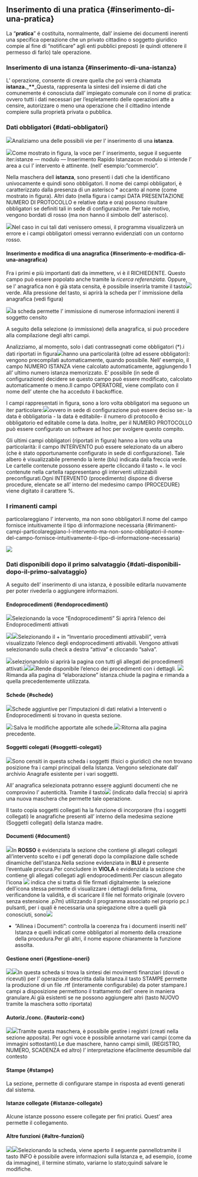## Inserimento di una pratica {#inserimento-di-una-pratica}

La “**pratica**” é costituita, normalmente, dall’ insieme dei documenti inerenti una specifica operazione che un privato cittadino o soggetto giuridico compie al fine di “notificare” agli enti pubblici preposti \(e quindi ottenere il permesso di farlo\) tale operazione.

### Inserimento di una istanza {#inserimento-di-una-istanza}

L’ operazione, consente di creare quella che poi verrà chiamata **istanza.**_**\*\***_Questa, rappresenta la sintesi dell insieme di dati che comunemente é conosciuta dall’ impiegato comunale con il nome di pratica: ovvero tutti i dati necessari per l’espletamento delle operazioni atte a censire, autorizzare o meno una operazione che il cittadino intende compiere sulla proprietà privata o pubblica.

### Dati obbligatori {#dati-obbligatori}

![](../assets/immagine48.jpg)Analiziamo una delle possibili vie per l’ inserimento di una **istanza**.

![](../assets/immagine49.jpg)Come mostrato in figura, la voce per l’ inserimento, segue il seguente iter:istanze — modulo — Inserimento Rapido Istanzacon modulo si intende l’ area a cui l’ intervento è attinente. \(nell’ esempio:”commercio”.

Nella maschera dell **istanza**, sono presenti i dati che la identificano univocamente e quindi sono obbligatori. Il nome dei campi obbligatori, è caratterizzato dalla presenza di un asterisco \* accanto al nome \(come mostrato in figura\). Altri dato \(nella figura i campi DATA PRESENTAZIONE NUMERO DI PROTOCOLLO e relative data e ora\) possono risultare obbligatori se definiti tali in sede di configurazione. Per tale motivo, vengono bordati di rosso \(ma non hanno il simbolo dell’ asterisco\).

![](../assets/immagine50.jpg)Nel caso in cui tali dati venissero omessi, il programma visualizzerà un errore e i campi obbligatori omessi verranno evidenziati con un contorno rosso.

#### Inserimento e modifica di una anagrafica {#inserimento-e-modifica-di-una-anagrafica}

Fra i primi e più importanti dati da immettere, vi è il RICHIEDENTE. Questo campo può essere popolato anche tramite la _ricerca referenziata._ Oppure, se l’ anagrafica non è già stata censita, è possibile inserirla tramite il tasto![](../assets/immagine51.jpg)verde. Alla pressione del tasto, si aprirà la scheda per l’ immissione della anagrafica \(vedi figura\)

![](../assets/immagine52.jpg)la scheda permette l’ immissione di numerose informazioni inerenti il soggetto censito

A seguito della selezione \(o immissione\) della anagrafica, si può procedere alla compilazione degli altri campi.

Analizziamo, al momento, solo i dati contrassegnati come obbligatori \(\*\).i dati riportati in figura![](../assets/immagine53.jpg)hanno una particolarità \(oltre ad essere obbligatori\): vengono precompilati automaticamente, quando possibile. Nell’ esempio, il campo NUMERO ISTANZA viene calcolato automaticamente, aggiungendo 1 all’ ultimo numero istanza memorizzato. E’ possibile \(in sede di configurazione\) decidere se questo campo può essere modificato, calcolato automaticamente o meno.Il campo OPERATORE, viene compilato con il nome dell’ utente che ha acceduto il backoffice.

I campi rappresentati in figura, sono a loro volta obbligatori ma seguono un iter particolare:![](../assets/immagine54.jpg)ovvero in sede di configurazione può essere deciso se:- la data è obbligatoria - la data è editabile- il numero di protocollo è obbligatorio ed editabile come la data. Inoltre, per il NUMERO PROTOCOLLO può essere configurato un software ad hoc per svolgere questo compito.

Gli ultimi campi obbligatori \(riportati in figura\) hanno a loro volta una particolarità: il campo INTERVENTO può essere selezionato da un albero \(che è stato opportunamente configurato in sede di configurazione\). Tale albero è visualizzabile premendo la lente \(blu\) indicata dalla freccia verde. Le cartelle contenute possono essere aperte cliccando il tasto +. le voci contenute nella cartella rappresentano gli interventi utilizzabili preconfigurati.Ogni INTERVENTO \(procedimento\) dispone di diverse procedure, elencate se all’ interno del medesimo campo \(PROCEDURE\) viene digitato il carattere %.

### I rimanenti campi
particolareggiano l’ intervento, ma non sono obbligatori.Il nome del campo fornisce intuitivamente il tipo di informazione necessaria {#irimanenti-campi-particolareggiano-l-intervento-ma-non-sono-obbligatori-il-nome-del-campo-fornisce-intuitivamente-il-tipo-di-informazione-necessaria}

![](../assets/immagine56.jpg)

### Dati disponibili dopo il primo salvataggio {#dati-disponibili-dopo-il-primo-salvataggio}

A seguito dell’ inserimento di una istanza, è possibile editarla nuovamente per poter rivederla o aggiungere informazioni.

#### Endoprocedimenti {#endoprocedimenti}

![](../assets/senza_nome.jpg)Selezionando la voce “Endoprocedimenti” Si aprirà l’elenco dei Endoprocedimenti attivati

![](../assets/immagine19.png)![](../assets/immagine55.png)Selezionando il + in “Inventario procedimenti attivabili”, verrà visualizzato l’elenco degli endoprocedimenti attivabili. Vengono attivati selezionando sulla check a destra “attiva” e cliccando “salva”.

![](../assets/immagine20.png)selezionandolo si aprirà la pagina con tutti gli allegati dei procedimenti attivati.![](../assets/immagine21.png)![](../assets/immagine22.png)Rende disponibile l’elenco dei procedimenti con i dettagli. ![](../assets/immagine23.png)Rimanda alla pagina di “elaborazione” istanza.chiude la pagina e rimanda a quella precedentemente utilizzata.

#### Schede {#schede}

![](../assets/immagine24.jpg)Schede aggiuntive per l’imputazioni di dati relativi a Interventi o Endoprocedimenti si trovano in questa sezione.

![](../assets/immagine25.png):Salva le modifiche apportate alle schede.![](../assets/immagine26.png):Ritorna alla pagina precedente.

#### Soggetti colegati {#soggetti-colegati}

![](../assets/immagine27.jpg)Sono censiti in questa scheda i soggetti \(fisici o giuridici\) che non trovano posizione fra i campi principali della Istanza. Vengono selezionate dall’ archivio Anagrafe esistente per i vari soggetti.

All’ anagrafica selezionata potranno essere aggiunti documenti che ne comprovino l’ autenticità. Tramite il tasto![](../assets/immagine31.jpg) \(indicato dalla freccia\) si aprirà una nuova maschera che permette tale operazione.

Il tasto copia soggetti collegati ha la funzione di incorporare \(fra i soggetti collegati\) le anagrafiche presenti all’ interno della medesima sezione \(Soggetti collegati\) della Istanza madre.

#### Documenti {#documenti}

![](../assets/immagine28.jpg)In **ROSSO** è evidenziata la sezione che contiene gli allegati collegati all’intervento scelto e i pdf generati dopo la compilazione dalle schede dinamiche dell’istanza.Nella sezione evidenziata in **BLU** è presente l’eventuale procura.Per concludere in **VIOLA** è evidenziata la sezione che contiene gli allegati collegati agli endoprocedimenti.Per ciascun allegato l’icona ![](../assets/immagine32.png) indica che si tratta di file firmati digitalmente: la selezione dell’icona stessa permette di visualizzare i dettagli della firma, verificandone la validità, e di scaricare il file nel formato originale \(ovvero senza estensione .p7m\) utilizzando il programma associato nel proprio pc.I pulsanti, per i quali è necessaria una spiegazione oltre a quelli già conosciuti, sono![](../assets/immagine33.png)

* ”Allinea i Documenti”: controlla la coerenza fra i documenti inseriti nell’ Istanza e quelli indicati come obbligatori al momento della creazione della procedura.Per gli altri, il nome espone chiaramente la funzione assolta.

#### Gestione oneri {#gestione-oneri}

![](../assets/immagine34.jpg)![](../assets/immagine35.jpg)In questa scheda si trova la sintesi dei movimenti finanziari \(dovuti o ricevuti\) per l’ operazione descritta dalla Istanza.il tasto STAMPE permette la produzione di un file .rtf \(interamente configurabile\) da poter stampare.I campi a disposizione permettono il trattamento dell’ onere in maniera granulare.Ai già esistenti se ne possono aggiungere altri \(tasto NUOVO tramite la maschera sotto riportata\)

#### Autoriz.\/conc. {#autoriz-conc}

![](../assets/immagine36.jpg)![](../assets/immagine37.jpg)Tramite questa maschera, è possibile gestire i registri \(creati nella sezione apposita\). Per ogni voce è possibile annotarne vari campi \(come da immagini sottostanti\).Le due maschere, hanno campi simili, \(REGISTRO, NUMERO, SCADENZA ed altro\) l’ interpretazione èfacilmente desumibile dal contesto

#### Stampe {#stampe}

La sezione, permette di configurare stampe in risposta ad eventi generati dal sistema.

#### Istanze collegate {#istanze-collegate}

Alcune istanze possono essere collegate per fini pratici. Quest’ area permette il collegamento.

#### Altre funzioni {#altre-funzioni}

![](../assets/immagine38.jpg)![](../assets/immagine39.jpg)Selezionando la scheda, viene aperto il seguente pannellotramite il tasto INFO è possibile avere informazioni sulla Istanza e, ad esempio, \(come da immagine\), il termine stimato, variarne lo stato;quindi salvare le modifiche.

